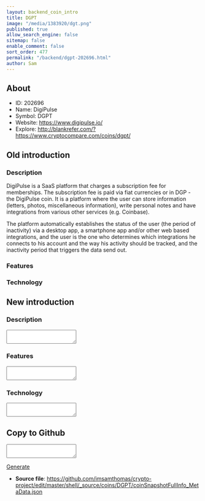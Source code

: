 ```yaml
---
layout: backend_coin_intro
title: DGPT
image: "/media/1383920/dgt.png"
published: true
allow_search_engine: false
sitemap: false
enable_comment: false
sort_order: 477
permalink: "/backend/dgpt-202696.html"
author: Sam
---
```


## About

- ID: 202696
- Name: DigiPulse
- Symbol: DGPT
- Website: https://www.digipulse.io/
- Explore: http://blankrefer.com/?https://www.cryptocompare.com/coins/dgpt/


## Old introduction

### Description

<p>DigiPulse is a SaaS platform that charges a subscription fee for memberships. The subscription fee is paid via fiat currencies or in DGP - the DigiPulse coin. It is a platform where the user can store information (letters, photos, miscellaneous information), write personal notes and have integrations from various other services (e.g. Coinbase).</p><p>The platform automatically establishes the status of the user<span> </span>(the period of inactivity) via a desktop app, a smartphone app and/or other web based integrations, and the user is the one who determines which integrations he connects to his account and the way his activity should be tracked, and the inactivity period that triggers the data send out.</p>

### Features


### Technology




## New introduction


### Description
<textarea id="meta_description" name="description"></textarea>

### Features
<textarea id="meta_features" name="features"></textarea>

### Technology
<textarea id="meta_technology" name="technology"></textarea>


## Copy to Github

<textarea id="coinsnapshotfullinfo_metadata"></textarea>

<a href="#gen" onclick="generateMetaDatJson()">Generate</a>

- **Source file**: <a href="https://github.com/imsamthomas/crypto-project/edit/master/shell/_source/coins/DGPT/coinSnapshotFullInfo_MetaData.json">https://github.com/imsamthomas/crypto-project/edit/master/shell/_source/coins/DGPT/coinSnapshotFullInfo_MetaData.json</a>

